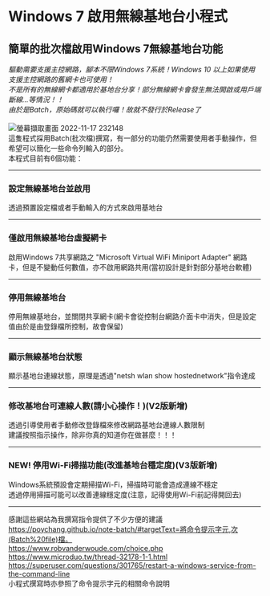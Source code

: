 # Windows 7 啟用無線基地台小程式
## 簡單的批次檔啟用Windows 7無線基地台功能
*驅動需要支援主控網路，腳本不限Windows 7系統！Windows 10 以上如果使用支援主控網路的舊網卡也可使用！*<br />
*不是所有的無線網卡都適用於基地台分享！部分無線網卡會發生無法開啟或用戶端斷線...等情況！！*<br />
*由於是Batch，原始碼就可以執行囉！故就不發行於Release了*<br />
<br />
![螢幕擷取畫面 2022-11-17 232148](https://user-images.githubusercontent.com/46966555/202486431-dc13889d-0ea0-476f-a7cb-50bbccab7cfc.png)
<br />
這隻程式採用Batch(批次檔)撰寫，有一部分的功能仍然需要使用者手動操作，但希望可以簡化一些命令列輸入的部分。<br />
本程式目前有6個功能：<br />
***
### 設定無線基地台並啟用
透過預置設定檔或者手動輸入的方式來啟用基地台
***
### 僅啟用無線基地台虛擬網卡
啟用Windows 7共享網路之 "Microsoft Virtual WiFi Miniport Adapter"
網路卡，但是不變動任何數值，亦不啟用網路共用(當初設計是針對部分基地台軟體)
***
### 停用無線基地台
停用無線基地台，並關閉共享網卡(網卡會從控制台網路介面卡中消失，但是設定值由於是由登錄檔所控制，故會保留)
***
### 顯示無線基地台狀態
顯示基地台連線狀態，原理是透過"netsh wlan show hostednetwork"指令達成
***
### 修改基地台可連線人數(請小心操作！)(V2版新增)
透過引導使用者手動修改登錄檔來修改網路基地台連線人數限制<br />
建議按照指示操作，除非你真的知道你在做甚麼！！！<br />
***
### NEW! 停用Wi-Fi掃描功能(改進基地台穩定度)(V3版新增)
Windows系統預設會定期掃描Wi-Fi，掃描時可能會造成連線不穩定<br />
透過停用掃描可能可以改善連線穩定度(注意，記得使用Wi-Fi前記得開回去)<br />
***
感謝這些網站為我撰寫指令提供了不少方便的建議<br />
https://poychang.github.io/note-batch/#targetText=將命令提示字元,次(Batch%20file)檔。<br />
https://www.robvanderwoude.com/choice.php<br />
https://www.microduo.tw/thread-32178-1-1.html<br />
https://superuser.com/questions/301765/restart-a-windows-service-from-the-command-line<br />
小程式撰寫時亦參照了命令提示字元的相關命令說明

